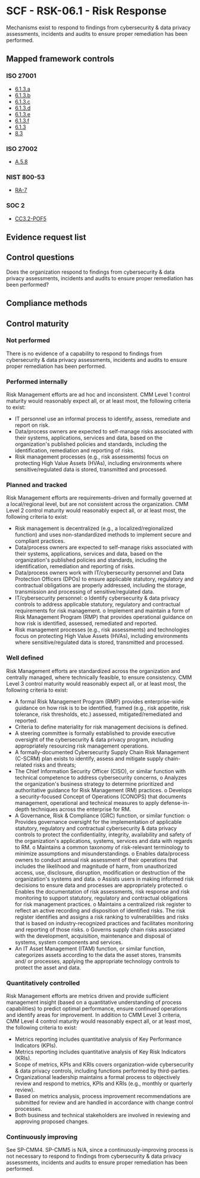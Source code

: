 # SCF - RSK-06.1 - Risk Response
Mechanisms exist to respond to findings from cybersecurity & data privacy assessments, incidents and audits to ensure proper remediation has been performed.
## Mapped framework controls
### ISO 27001
- [6.1.3.a](../iso27001/6.md#613a)
- [6.1.3.b](../iso27001/6.md#613b)
- [6.1.3.c](../iso27001/6.md#613c)
- [6.1.3.d](../iso27001/6.md#613d)
- [6.1.3.e](../iso27001/6.md#613e)
- [6.1.3.f](../iso27001/6.md#613f)
- [6.1.3](../iso27001/6.md#613)
- [8.3](../iso27001/8.md#83)

### ISO 27002
- [A.5.8](../iso27002/a-5.md#a58)

### NIST 800-53
- [RA-7](../nist80053/ra-7.md)

### SOC 2
- [CC3.2-POF5](../soc2/cc32-pof5.md)

## Evidence request list


## Control questions
Does the organization respond to findings from cybersecurity & data privacy assessments, incidents and audits to ensure proper remediation has been performed?

## Compliance methods


## Control maturity
### Not performed
There is no evidence of a capability to respond to findings from cybersecurity & data privacy assessments, incidents and audits to ensure proper remediation has been performed.

### Performed internally
Risk Management efforts are ad hoc and inconsistent. CMM Level 1 control maturity would reasonably expect all, or at least most, the following criteria to exist:
- IT personnel use an informal process to identify, assess, remediate and report on risk.
- Data/process owners are expected to self-manage risks associated with their systems, applications, services and data, based on the organization's published policies and standards, including the identification, remediation and reporting of risks.
- Risk management processes (e.g., risk assessments) focus on protecting High Value Assets (HVAs), including environments where sensitive/regulated data is stored, transmitted and processed.

### Planned and tracked
Risk Management efforts are requirements-driven and formally governed at a local/regional level, but are not consistent across the organization. CMM Level 2 control maturity would reasonably expect all, or at least most, the following criteria to exist:
- Risk management is decentralized (e.g., a localized/regionalized function) and uses non-standardized methods to implement secure and compliant practices.
- Data/process owners are expected to self-manage risks associated with their systems, applications, services and data, based on the organization's published policies and standards, including the identification, remediation and reporting of risks.
- Data/process owners work with IT/cybersecurity personnel and Data Protection Officers (DPOs) to ensure applicable statutory, regulatory and contractual obligations are properly addressed, including the storage, transmission and processing of sensitive/regulated data.
- IT/cybersecurity personnel:
o	Identify cybersecurity & data privacy controls to address applicable statutory, regulatory and contractual requirements for risk management.
o	Implement and maintain a form of Risk Management Program (RMP) that provides operational guidance on how risk is identified, assessed, remediated and reported.
- Risk management processes (e.g., risk assessments) and technologies focus on protecting High Value Assets (HVAs), including environments where sensitive/regulated data is stored, transmitted and processed.

### Well defined
Risk Management efforts are standardized across the organization and centrally managed, where technically feasible, to ensure consistency. CMM Level 3 control maturity would reasonably expect all, or at least most, the following criteria to exist:
- A formal Risk Management Program (RMP) provides enterprise-wide guidance on how risk is to be identified, framed (e.g., risk appetite, risk tolerance, risk thresholds, etc.) assessed, mitigated/remediated and reported.
- Criteria to define materiality for risk management decisions is defined.
- A steering committee is formally established to provide executive oversight of the cybersecurity & data privacy program, including appropriately resourcing risk management operations.
- A formally-documented Cybersecurity Supply Chain Risk Management (C-SCRM) plan exists to identify, assess and mitigate supply chain-related risks and threats;
- The Chief Information Security Officer (CISO), or similar function with technical competence to address cybersecurity concerns,
o	Analyzes the organization's business strategy to determine prioritized and authoritative guidance for Risk Management (RM) practices.
o	Develops a security-focused Concept of Operations (CONOPS) that documents management, operational and technical measures to apply defense-in-depth techniques across the enterprise for RM.
- A Governance, Risk & Compliance (GRC) function, or similar function:
o	Provides governance oversight for the implementation of applicable statutory, regulatory and contractual cybersecurity & data privacy controls to protect the confidentiality, integrity, availability and safety of the organization's applications, systems, services and data with regards to RM.
o	Maintains a common taxonomy of risk-relevant terminology to minimize assumptions and misunderstandings.
o	Enables data/process owners to conduct annual risk assessment of their operations that includes the likelihood and magnitude of harm, from unauthorized access, use, disclosure, disruption, modification or destruction of the organization's systems and data.
o	Assists users in making informed risk decisions to ensure data and processes are appropriately protected.
o	Enables the documentation of risk assessments, risk response and risk monitoring to support statutory, regulatory and contractual obligations for risk management practices.
o	Maintains a centralized risk register to reflect an active recording and disposition of identified risks. The risk register identifies and assigns a risk ranking to vulnerabilities and risks that is based on industry-recognized practices and facilitates monitoring and reporting of those risks.
o	Governs supply chain risks associated with the development, acquisition, maintenance and disposal of systems, system components and services.
- An IT Asset Management (ITAM) function, or similar function, categorizes assets according to the data the asset stores, transmits and/ or processes, applying the appropriate technology controls to protect the asset and data.

### Quantitatively controlled
Risk Management efforts are metrics driven and provide sufficient management insight (based on a quantitative understanding of process capabilities) to predict optimal performance, ensure continued operations and identify areas for improvement. In addition to CMM Level 3 criteria, CMM Level 4 control maturity would reasonably expect all, or at least most, the following criteria to exist:
- Metrics reporting includes quantitative analysis of Key Performance Indicators (KPIs).
- Metrics reporting includes quantitative analysis of Key Risk Indicators (KRIs).
- Scope of metrics, KPIs and KRIs covers organization-wide cybersecurity & data privacy controls, including functions performed by third-parties.
- Organizational leadership maintains a formal process to objectively review and respond to metrics, KPIs and KRIs (e.g., monthly or quarterly review).
- Based on metrics analysis, process improvement recommendations are submitted for review and are handled in accordance with change control processes.
- Both business and technical stakeholders are involved in reviewing and approving proposed changes.

### Continuously improving
See SP-CMM4. SP-CMM5 is N/A, since a continuously-improving process is not necessary to respond to findings from cybersecurity & data privacy assessments, incidents and audits to ensure proper remediation has been performed.
